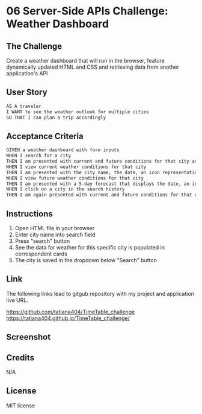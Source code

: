 # 06 Server-Side APIs Challenge: Weather Dashboard

## The Challenge

Create a weather dashboard that will run in the browser, feature dynamically updated HTML and CSS and retrieving data from another application's API


## User Story

```md
AS A traveler
I WANT to see the weather outlook for multiple cities
SO THAT I can plan a trip accordingly
```

## Acceptance Criteria

```md
GIVEN a weather dashboard with form inputs
WHEN I search for a city
THEN I am presented with current and future conditions for that city and that city is added to the search history
WHEN I view current weather conditions for that city
THEN I am presented with the city name, the date, an icon representation of weather conditions, the temperature, the humidity, and the the wind speed
WHEN I view future weather conditions for that city
THEN I am presented with a 5-day forecast that displays the date, an icon representation of weather conditions, the temperature, the wind speed, and the humidity
WHEN I click on a city in the search history
THEN I am again presented with current and future conditions for that city
```
## Instructions
1. Open HTML file in your browser
2. Enter city name into search field 
3. Press "search" button
4. See the data for weather for this specific city is populated in correspondent cards
5. The city is saved in the dropdown below "Search" button


## Link 

The following links lead to gitgub repository with my project and application live URL.

https://github.com/tatiana404/TimeTable_challenge
https://tatiana404.github.io/TimeTable_challenge/
## Screenshot


## Credits
N/A

## License
MIT license 